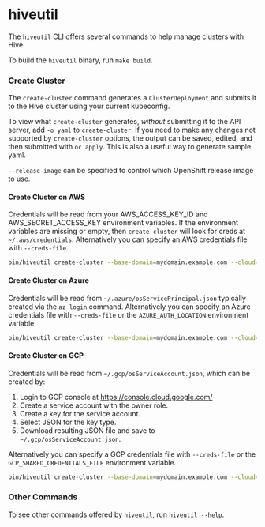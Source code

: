 # hiveutil

The `hiveutil` CLI offers several commands to help manage clusters with Hive.

To build the `hiveutil` binary, run `make build`.

### Create Cluster

The `create-cluster` command generates a `ClusterDeployment` and submits it to the Hive cluster using your current kubeconfig.

To view what `create-cluster` generates, *without* submitting it to the API server, add `-o yaml` to `create-cluster`. If you need to make any changes not supported by `create-cluster` options, the output can be saved, edited, and then submitted with `oc apply`. This is also a useful way to generate sample yaml.

`--release-image` can be specified to control which OpenShift release image to use.

#### Create Cluster on AWS

Credentials will be read from your AWS_ACCESS_KEY_ID and AWS_SECRET_ACCESS_KEY environment variables. If the environment variables are missing or empty, then `create-cluster` will look for creds at `~/.aws/credentials`. Alternatively you can specify an AWS credentials file with `--creds-file`.

```bash
bin/hiveutil create-cluster --base-domain=mydomain.example.com --cloud=aws mycluster
```

#### Create Cluster on Azure

Credentials will be read from `~/.azure/osServicePrincipal.json` typically created via the `az login` command. Alternatively you can specify an Azure credentials file with `--creds-file` or the `AZURE_AUTH_LOCATION` environment variable.

```bash
bin/hiveutil create-cluster --base-domain=mydomain.example.com --cloud=azure --azure-base-domain-resource-group-name=myresourcegroup mycluster
```

#### Create Cluster on GCP

Credentials will be read from `~/.gcp/osServiceAccount.json`, which can be created by:

 1. Login to GCP console at https://console.cloud.google.com/
 1. Create a service account with the owner role.
 1. Create a key for the service account.
 1. Select JSON for the key type.
 1. Download resulting JSON file and save to `~/.gcp/osServiceAccount.json`.

Alternatively you can specify a GCP credentials file with `--creds-file` or the `GCP_SHARED_CREDENTIALS_FILE` environment variable.

```bash
bin/hiveutil create-cluster --base-domain=mydomain.example.com --cloud=gcp mycluster
```

### Other Commands

To see other commands offered by `hiveutil`, run `hiveutil --help`.
